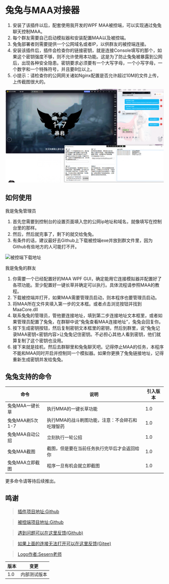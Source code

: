 # 兔兔与MAA对接器

1. 安装了该插件以后，配套使用我开发的WPF MAA被控端，可以实现通过兔兔聊天控制MAA。
2. 每个群友需要自己启动模拟器和安装配置MAA以及被控端。
3. 兔兔部署者则需要提供一个公网域名或者IP，以供群友的被控端连接。
4. 安装该插件后，插件会检查你的链接密钥，就是连接Console填写的那个，如果这个密钥强度不够，则不允许使用本功能。这是为了防止兔兔被暴露到公网后，出现各种安全隐患。密钥要求必须要有一个大写字母，一个小写字母，一个数字和一个特殊符号，并且要8位以上。
5. 小提示：请检查你的公网网关诸如Nginx配置是否允许超过10M的文件上传，上传截图很大的。

![例子](https://raw.githubusercontent.com/hsyhhssyy/amiyabot-arknights-hsyhhssyy-maa/master/example.png)

## 如何使用

我是兔兔管理员

1. 首先您需要到控制台的设置页面填入您的公网ip地址和域名，就像填写在控制台里的那样。
2. 然后，然后就完事了，剩下的就交给兔兔。
3. 有条件的话，建议最好去Github上下载被控端exe并放到群文件里，因为Github有些地方的人可能打不开。

![被控端下载地址](https://github.com/hsyhhssyy/amiyabot-maa-adapter/releases/tag/v.0.0.3)

我是兔兔的群友

1. 你需要一个已经配置好的MAA WPF GUI，确定能用它连接模拟器并配置好了各项功能。至少配置好一键长草并确定可以执行。具体流程请参照MAA的教程。
2. 下载被控端并打开，如果MAA需要管理员启动，则本程序也要管理员启动。
3. 将MAA所在文件夹填入第一步的文本框。或者点击浏览按钮并找到MaaCore.dll
4. 联系兔兔的管理员，管他要连接地址，填到第二步连接地址文本框里，或者如果管理员配置了兔兔，在群聊中说“兔兔查看MAA连接地址”，兔兔会回复你。
3. 按下生成密钥按钮，然后复制密钥文本框里的密钥，然后到群里，说“兔兔记录MAA密钥<密钥内容>让兔兔记住密钥。不必担心其他人看到密钥，他们就算复制了这个密钥也没用。
4. 接下来就是挂机，然后去群聊里和兔兔聊天吧。记得停止MAA的任务，本程序不能和MAA同时开启并控制同一个模拟器。如果你更换了兔兔链接地址，记得重新生成密钥并发给兔兔。

## 兔兔支持的命令

|  命令   | 说明  | 引入版本  |
|  ----  | ----  | ----  | 
| 兔兔MAA一键长草  | 执行MMA的一键长草功能 | 1.0 |
| 兔兔MAA刷5次1-7 | 执行MMA的战斗刷图功能，注意：不会碎石和吃理智药 | 1.0 |
| 兔兔MAA自动公招 | 立刻执行一轮公招 | 1.0 |
| 兔兔MAA截图 | 截图，但是要在当前任务执行完毕后才会返回给你 | 1.0 |
| 兔兔MAA立即截图 | 程序一旦有机会就立即截图 | 1.0 |

更多命令请等待后续推出。

## 鸣谢

> [插件项目地址:Github](https://github.com/hsyhhssyy/amiyabot-arknights-hsyhhssyy-maa/)

> [被控端项目地址:Github](https://github.com/hsyhhssyy/amiyabot-maa-adapter/)

> [遇到问题可以在这里反馈(Github)](https://github.com/hsyhhssyy/amiyabot-arknights-hsyhhssyy-maa/issues/new/)

> [如果上面的连接无法打开可以在这里反馈(Gitee)](https://gitee.com/hsyhhssyy/amiyabot-plugin-bug-report/issues/new)

> [Logo作者:Sesern老师](https://space.bilibili.com/305550122)

|  版本   | 变更  |
|  ----  | ----  |
| 1.0  | 内部测试版本 |